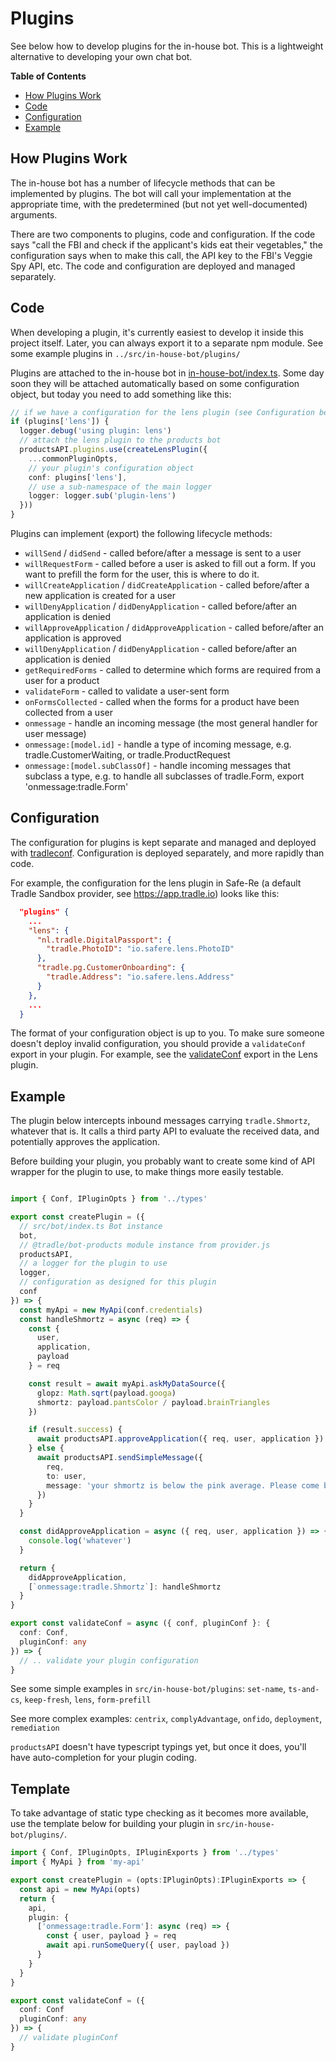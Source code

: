 # Plugins

See below how to develop plugins for the in-house bot. This is a lightweight alternative to developing your own chat bot.

<!-- START doctoc generated TOC please keep comment here to allow auto update -->
<!-- DON'T EDIT THIS SECTION, INSTEAD RE-RUN doctoc TO UPDATE -->
**Table of Contents**

- [How Plugins Work](#how-plugins-work)
- [Code](#code)
- [Configuration](#configuration)
- [Example](#example)

<!-- END doctoc generated TOC please keep comment here to allow auto update -->

## How Plugins Work

The in-house bot has a number of lifecycle methods that can be implemented by plugins. The bot will call your implementation at the appropriate time, with the predetermined (but not yet well-documented) arguments.

There are two components to plugins, code and configuration. If the code says "call the FBI and check if the applicant's kids eat their vegetables," the configuration says when to make this call, the API key to the FBI's Veggie Spy API, etc. The code and configuration are deployed and managed separately.

## Code

When developing a plugin, it's currently easiest to develop it inside this project itself. Later, you can always export it to a separate npm module. See some example plugins in `../src/in-house-bot/plugins/`

Plugins are attached to the in-house bot in [in-house-bot/index.ts](../src/in-house-bot/index.ts). Some day soon they will be attached automatically based on some configuration object, but today you need to add something like this:

```ts
// if we have a configuration for the lens plugin (see Configuration below)
if (plugins['lens']) {
  logger.debug('using plugin: lens')
  // attach the lens plugin to the products bot
  productsAPI.plugins.use(createLensPlugin({
    ...commonPluginOpts,
    // your plugin's configuration object
    conf: plugins['lens'],
    // use a sub-namespace of the main logger
    logger: logger.sub('plugin-lens')
  }))
}
```

Plugins can implement (export) the following lifecycle methods:

- `willSend` / `didSend` - called before/after a message is sent to a user
- `willRequestForm` - called before a user is asked to fill out a form. If you want to prefill the form for the user, this is where to do it.
- `willCreateApplication` / `didCreateApplication` - called before/after a new application is created for a user
- `willDenyApplication` / `didDenyApplication` - called before/after an application is denied
- `willApproveApplication` / `didApproveApplication` - called before/after an application is approved
- `willDenyApplication` / `didDenyApplication` - called before/after an application is denied
- `getRequiredForms` - called to determine which forms are required from a user for a product
- `validateForm` - called to validate a user-sent form
- `onFormsCollected` - called when the forms for a product have been collected from a user
- `onmessage` - handle an incoming message (the most general handler for user message)
- `onmessage:[model.id]` - handle a type of incoming message, e.g. tradle.CustomerWaiting, or tradle.ProductRequest
- `onmessage:[model.subClassOf]` - handle incoming messages that subclass a type, e.g.  to handle all subclasses of tradle.Form, export 'onmessage:tradle.Form'

## Configuration

The configuration for plugins is kept separate and managed and deployed with [tradleconf](https://github.com/tradle/configure-tradle). Configuration is deployed separately, and more rapidly than code.

For example, the configuration for the lens plugin in Safe-Re (a default Tradle Sandbox provider, see https://app.tradle.io) looks like this:

```json
  "plugins" {
    ...
    "lens": {
      "nl.tradle.DigitalPassport": {
        "tradle.PhotoID": "io.safere.lens.PhotoID"
      },
      "tradle.pg.CustomerOnboarding": {
        "tradle.Address": "io.safere.lens.Address"
      }
    },
    ...
  }
```

The format of your configuration object is up to you. To make sure someone doesn't deploy invalid configuration, you should provide a `validateConf` export in your plugin. For example, see the [validateConf](https://github.com/tradle/serverless/blob/master/src/in-house-bot/plugins/lens.ts#L60) export in the Lens plugin.

## Example

The plugin below intercepts inbound messages carrying `tradle.Shmortz`, whatever that is. It calls a third party API to evaluate the received data, and potentially approves the application.

Before building your plugin, you probably want to create some kind of API wrapper for the plugin to use, to make things more easily testable.

```ts

import { Conf, IPluginOpts } from '../types'

export const createPlugin = ({ 
  // src/bot/index.ts Bot instance
  bot, 
  // @tradle/bot-products module instance from provider.js
  productsAPI, 
  // a logger for the plugin to use
  logger,
  // configuration as designed for this plugin
  conf
}) => {
  const myApi = new MyApi(conf.credentials)
  const handleShmortz = async (req) => {
    const { 
      user,
      application, 
      payload 
    } = req

    const result = await myApi.askMyDataSource({
      glopz: Math.sqrt(payload.googa)
      shmortz: payload.pantsColor / payload.brainTriangles
    })

    if (result.success) {
      await productsAPI.approveApplication({ req, user, application })
    } else {
      await productsAPI.sendSimpleMessage({
        req,
        to: user,
        message: 'your shmortz is below the pink average. Please come back later.'
      })
    }
  }

  const didApproveApplication = async ({ req, user, application }) => {
    console.log('whatever')
  }

  return {
    didApproveApplication,
    [`onmessage:tradle.Shmortz`]: handleShmortz
  }
}

export const validateConf = async ({ conf, pluginConf }: {
  conf: Conf,
  pluginConf: any
}) => {
  // .. validate your plugin configuration
}

```

See some simple examples in `src/in-house-bot/plugins`: `set-name`, `ts-and-cs`, `keep-fresh`, `lens`, `form-prefill`

See more complex examples: `centrix`, `complyAdvantage`, `onfido`, `deployment`, `remediation`

`productsAPI` doesn't have typescript typings yet, but once it does, you'll have auto-completion for your plugin coding.

## Template

To take advantage of static type checking as it becomes more available, use the template below for building your plugin in `src/in-house-bot/plugins/`.

```ts
import { Conf, IPluginOpts, IPluginExports } from '../types'
import { MyApi } from 'my-api'

export const createPlugin = (opts:IPluginOpts):IPluginExports => {
  const api = new MyApi(opts)
  return {
    api,
    plugin: {
      ['onmessage:tradle.Form']: async (req) => {
        const { user, payload } = req
        await api.runSomeQuery({ user, payload })
      }
    }
  }
}

export const validateConf = ({
  conf: Conf
  pluginConf: any
}) => {
  // validate pluginConf
}
```
